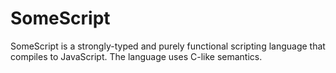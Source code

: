 # SomeScript

SomeScript is a strongly-typed and purely functional scripting language that compiles to JavaScript. The language uses C-like semantics.
